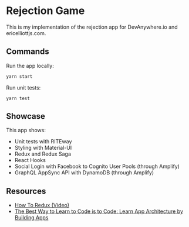 # Rejection Game

This is my implementation of the rejection app for DevAnywhere.io and
ericelliottjs.com.

## Commands

Run the app locally:

```bash
yarn start
```

Run unit tests:

```
yarn test
```

## Showcase

This app shows:

- Unit tests with RITEway
- Styling with Material-UI
- Redux and Redux Saga
- React Hooks
- Social Login with Facebook to Cognito User Pools (through Amplify)
- GraphQL AppSync API with DynamoDB (through Amplify)

## Resources

- [How To Redux (Video)](https://ericelliottjs.com/premium-content/how-to-redux)
- [The Best Way to Learn to Code is to Code: Learn App Architecture by Building Apps](https://medium.com/javascript-scene/the-best-way-to-learn-to-code-is-to-code-learn-app-architecture-by-building-apps-7ec029db6e00)
